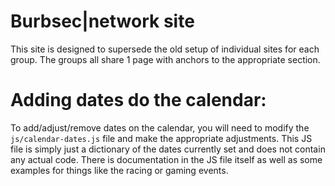 # Burbsec|network site

This site is designed to supersede the old setup of individual sites for each group.  The groups all share 1 page with anchors to the appropriate section.

# Adding dates do the calendar:

To add/adjust/remove dates on the calendar, you will need to modify the `js/calendar-dates.js` file and make the appropriate adjustments.  This JS file is simply just a dictionary of the dates currently set and does not contain any actual code.  There is documentation in the JS file itself as well as some examples for things like the racing or gaming events.
